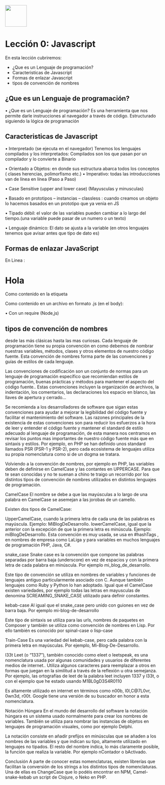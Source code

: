 <img  src='../logo.png' height='70px'>

# Lección 0: Javascript

En esta lección cubriremos:

* ¿Que es un Lenguaje de programación?
* Caracteristicas de Javascript
* Formas de enlazar Javascript
* tipos de convención de nombres


## ¿Que es un Lenguaje de programación?

•	¿Que es un Lenguaje de programación?
Es una herramienta que nos  permite darle instrucciones al navegador a través de código.
Estructurado siguiendo la lógica de programación 


## Caracteristicas de Javascript
•	Interpretado (se ejecuta en el navegador)
Tenemos los lenguajes compilados y los interpretados: Compilados son los que pasan por un compilador y lo convierte a Binario

•	Orientado a Objetos:  en donde sus estructura abarca todos los conceptos ( clases herencias, polimorfismo etc.)
•	Imperativo: todas las introducciones van de línea en línea (Paso a Paso)

•	Case Sensitive (upper and lower case) (Mayusculas y minusculas)

•	Basado en prototipos – instancias – classless :  cuando creamos un objeto lo hacemos basados en un prototipo que ya venia en JS

•	Tipado débil: el valor de las variables pueden cambiar a lo largo del tiempo.(una variable puede pasar de  un numero o un texto)

•	Lenguaje dinámico: El dato se ajusta a la variable (en otros lenguajes tenemos que avisar antes que tipo de dato es) 

## Formas de enlazar JavaScript

En Linea : 
 <h1 onclick= "alert ('hola')">Hola</h1>

Como contenido en la etiqueta <script> : 
<script type="text/javascript">alert('hola')</script>

Como contenido en un archivo en formato .js (en el body):  
   <script src="codigo.js"></script>

•	Con un require (Node,js)


## tipos de convención de nombres

desde las más clásicas hasta las mas curiosas. Cada lenguaje de programación tiene su propia convención en como debemos de nombrar nuestras variables, métodos, clases y otros elementos de nuestro código fuente. Esta convención de nombres forma parte de las convenciones y guías de estilos de cada lenguaje.

Las convenciones de codificación son un conjunto de normas para un lenguaje de programación específico que recomiendan estilos de programación, buenas prácticas y métodos para mantener el aspecto del código fuente.. Estas convenciones incluyen la organización de archivos, la indentación, los comentarios, las declaraciones los espacio en blanco, las llaves de apertura y cerrado…

Se recomienda a los desarrolladores de software que sigan estas convenciones para ayudar a mejorar la legibilidad del código fuente y facilitar el mantenimiento del software. Las razones principales de la existencia de estas convenciones son para reducir los esfuerzos a la hora de leer y entender el código fuente y  mantener  el standard de estilo adecuado al lenguaje de programación, de esta manera nos centramos en revisar los puntos mas importantes de nuestro código fuente más que en sintaxis y estilos. Por ejemplo, en PHP se han definido unos standard llamados PSR (PSR-1 y PSR-2), pero cada ecosistema de lenguajes utiliza su propia nomenclatura como si de un dogma se tratara.

Volviendo a la convención de nombres, por ejemplo en PHP, las variables deben de definirse en CamelCase y las contantes en UPPERCASE. Para que te sean conocidas y no te suenan a chino te traigo un recorrido por los distintos tipos de convención de nombres utilizados en distintos lenguajes de programación.

CamelCase
El nombre se debe a que las mayúsculas a lo largo de una palabra en CamelCase se asemejan a las jorobas de un camello.

Existen dos tipos de CamelCase:

UpperCamelCase, cuando la primera letra de cada una de las palabras es mayúscula. Ejemplo: MiBlogDeDesarrollo.
lowerCamelCase, igual que la anterior con la excepción de que la primera letra es minúscula. Ejemplo: miBlogDeDesarrollo.
Esta convención es muy usada, se usa en #hashTags , en nombres de empresa como LaLiga y para variables en muchos lenguajes de programación PHP, Java, C#.

snake_case
Snake case es la convención que compone las palabras separadas por barra baja (underscore) en vez de espacios y con la primera letra de cada palabra en minúscula. Por ejemplo mi_blog_de_desarrollo.

Este tipo de convención se utiliza en nombres de variables y funciones de lenguajes antiguo particularmente asociado con C. Aunque también lenguajes como Ruby y Python lo han adoptado. Igual que el CamelCase existen variedades, por ejemplo todas las letras en mayusculas de denomina SCREAMING_SNAKE_CASE utilizado para definir constantes.

kebab-case
Al igual que el snake_case pero unido con guiones en vez de barra baja. Por ejemplo mi-blog-de-desarrollo

Este tipo de sintaxis se utiliza para las urls, nombres de paquetes en Composer y también se utiliza como convención de nombres en Lisp. Por ello también es conocido por spinal-case o lisp-case

Train-Case
Es una variedad del kebab-case, pero cada palabra con la primera letra en mayúsculas. Por ejemplo, Mi-Blog-De-Desarrollo.

l33t
Leet (o “1337”), también conocido como eleet o leetspeak, es una nomenclatura usada por algunas comunidades y usuarios de diferentes medios de internet.. Utiliza algunos caracteres para reemplazar a otros en formas que juegan en la similitud a través de la reflexión u otra semejanza. Por ejemplo, las ortografías de leet de la palabra leet incluyen 1337 y l33t, o con el ejemplo que he estado usando M1BL0gD3S4R0110

Es altamente utilizado en internet en términos como n00b, l0l,C@7L0vr, 0wn3d, r00t. Google tiene una versión de su buscador en honor a esta nomenclatura.

Notación Húngara
En el mundo del desarrollo del software la notación húngara es un sistema usado normalmente para crear los nombres de variables. También se utiliza para nombrar las instancias de objetos en lenguajes de programación visuales, como por ejemplo Delphi.

La notación consiste en añadir prefijos en minúsculas que se añaden a los nombres de las variables y que indican su tipo, altamente utilizado en lenguajes no tipados. El resto del nombre indica, lo más claramente posible, la función que realiza la variable. Por ejemplo nContador o bActivado.

Conclusión
A parte de conocer estas nomenclaturas, existen librerías que facilitan la conversión de los strings a los distintos tipos de nomenclaturas. Una de ellas es ChangeCase que lo podéis encontrar en NPM, Camel-snake-kebab un script de Clojure, o Neko en PHP.
